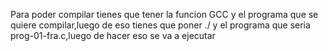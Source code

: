 Para poder compilar tienes que tener la funcion GCC y el programa que se quiere compilar,luego de eso tienes que poner ./ y el programa que seria prog-01-fra.c,luego de hacer eso se va a ejecutar
